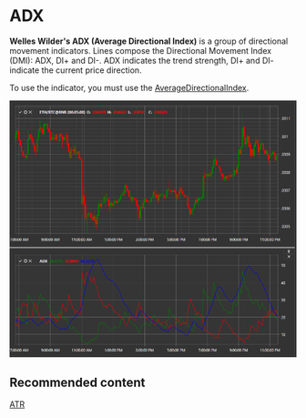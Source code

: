 # ADX

**Welles Wilder's ADX (Average Directional Index)** is a group of directional movement indicators. Lines compose the Directional Movement Index (DMI): ADX, DI+ and DI\-. ADX indicates the trend strength, DI+ and DI\- indicate the current price direction. 

To use the indicator, you must use the [AverageDirectionalIndex](../api/StockSharp.Algo.Indicators.AverageDirectionalIndex.html). 

![IndicatorAverageDirectionalIndex](../images/IndicatorAverageDirectionalIndex.png)

## Recommended content

[ATR](IndicatorAverageTrueRange.md)
